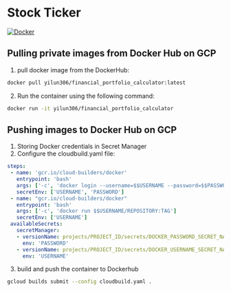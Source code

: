 # Stock Ticker

[![Docker](https://github.com/yilun306/Stock_ticker_app/actions/workflows/push_dockerhub.yml/badge.svg?branch=main)](https://github.com/yilun306/Stock_ticker_app/actions/workflows/push_dockerhub.yml)

## Pulling private images from Docker Hub on GCP

1. pull docker image from the DockerHub:

```bash
docker pull yilun306/financial_portfolio_calculator:latest
```
2. Run the container using the following command:

```bash
docker run -it yilun306/financial_portfolio_calculator
```

## Pushing images to Docker Hub on GCP

1. Storing Docker credentials in Secret Manager
2. Configure the cloudbuild.yaml file:

```yaml
steps:
 - name: 'gcr.io/cloud-builders/docker'
   entrypoint: 'bash'
   args: ['-c', 'docker login --username=$$USERNAME --password=$$PASSWORD']
   secretEnv: ['USERNAME', 'PASSWORD']
 - name: "gcr.io/cloud-builders/docker"
   entrypoint: 'bash'
   args: ['-c', 'docker run $$USERNAME/REPOSITORY:TAG']
   secretEnv: ['USERNAME']
 availableSecrets:
   secretManager:
   - versionName: projects/PROJECT_ID/secrets/DOCKER_PASSWORD_SECRET_NAME/versions/DOCKER_PASSWORD_SECRET_VERSION
     env: 'PASSWORD'
   - versionName: projects/PROJECT_ID/secrets/DOCKER_USERNAME_SECRET_NAME/versions/DOCKER_USERNAME_SECRET_VERSION
     env: 'USERNAME'
```
3. build and push the container to Dockerhub
```bash
gcloud builds submit --config cloudbuild.yaml .
```
